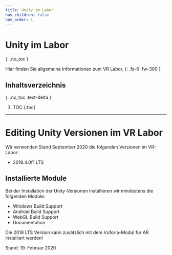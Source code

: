 ```yaml
---
title: Unity im Labor
has_children: false
nav_order: 1
---
```


# Unity im Labor
{: .no_toc }

Hier finden Sie allgemeine Informationen zum VR Labor.
{: .fs-6 .fw-300 }

## Inhaltsverzeichnis
{: .no_toc .text-delta }

1. TOC
{:toc}

---

# Editing Unity Versionen im VR Labor

Wir verwenden Stand September 2020 die folgenden Versionen im VR-Labor:
* 2019.4.0f1 LTS

## Installierte Module
Bei der Installation der Unity-Versionen installieren wir mindestens die folgenden Module:
* Windows Build Support
* Android Build Support
* WebGL Build Support
* Documentation

Die 2018 LTS Version kann zusätzlich mit dem Vuforia-Modul für AR installiert werden!

Stand: 19. Februar 2020

